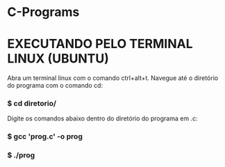 # C-Programs

# EXECUTANDO PELO TERMINAL LINUX (UBUNTU)
Abra um terminal linux com o comando ctrl+alt+t.
Navegue até o diretório do programa com o comando cd:
### $ cd diretorio/

Digite os comandos abaixo dentro do diretório do programa em .c:
### $ gcc 'prog.c' -o prog
### $ ./prog

